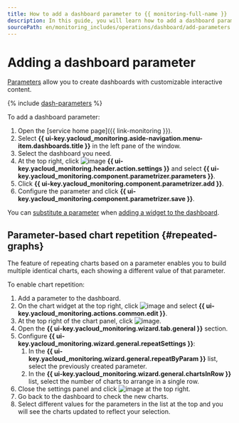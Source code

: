 ```yaml
---
title: How to add a dashboard parameter to {{ monitoring-full-name }}
description: In this guide, you will learn how to add a dashboard parameter to {{ monitoring-name }}.
sourcePath: en/monitoring_includes/operations/dashboard/add-parameters.md
---
```


# Adding a dashboard parameter

[Parameters](../../concepts/visualization/dashboard.md#parameterization) allow you to create dashboards with customizable interactive content.

{% include [dash-parameters](../../../_includes/monitoring/dash-parameters.md) %}

To add a dashboard parameter:

1. Open the [service home page]({{ link-monitoring }}).
1. Select **{{ ui-key.yacloud_monitoring.aside-navigation.menu-item.dashboards.title }}** in the left pane of the window.
1. Select the dashboard you need.
1. At the top right, click ![image](../../../_assets/console-icons/gear.svg) **{{ ui-key.yacloud_monitoring.header.action.settings }}** and select **{{ ui-key.yacloud_monitoring.component.parametrizer.parameters }}**.
1. Click **{{ ui-key.yacloud_monitoring.component.parametrizer.add }}**.
1. Configure the parameter and click **{{ ui-key.yacloud_monitoring.component.parametrizer.save }}**.

You can [substitute a parameter](../../concepts/visualization/dashboard.md#templates) when [adding a widget to the dashboard](add-widget.md).

## Parameter-based chart repetition {#repeated-graphs}

The feature of repeating charts based on a parameter enables you to build multiple identical charts, each showing a different value of that parameter.

To enable chart repetition:

1. Add a parameter to the dashboard.
1. On the chart widget at the top right, click ![image](../../../_assets/console-icons/ellipsis.svg) and select **{{ ui-key.yacloud_monitoring.actions.common.edit }}**.
1. At the top right of the chart panel, click ![image](../../../_assets/console-icons/gear.svg).
1. Open the **{{ ui-key.yacloud_monitoring.wizard.tab.general }}** section.
1. Configure **{{ ui-key.yacloud_monitoring.wizard.general.repeatSettings }}**:
   1. In the **{{ ui-key.yacloud_monitoring.wizard.general.repeatByParam }}** list, select the previously created parameter.
   1. In the **{{ ui-key.yacloud_monitoring.wizard.general.chartsInRow }}** list, select the number of charts to arrange in a single row.
1. Close the settings panel and click ![image](../../../_assets/console-icons/floppy-disk.svg) at the top right.
1. Go back to the dashboard to check the new charts.
1. Select different values for the parameters in the list at the top and you will see the charts updated to reflect your selection.